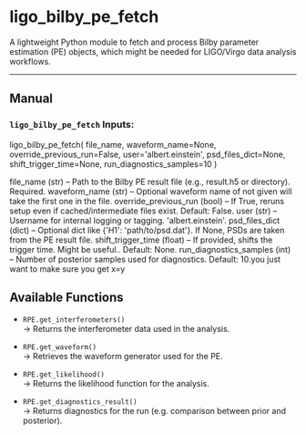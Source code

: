 # ligo_bilby_pe_fetch

A lightweight Python module to fetch and process Bilby parameter estimation (PE) objects, which might be needed for LIGO/Virgo data analysis workflows.

---

## Manual

###  `ligo_bilby_pe_fetch` Inputs:


ligo_bilby_pe_fetch(
    file_name,
    waveform_name=None,
    override_previous_run=False,
    user='albert.einstein',
    psd_files_dict=None,
    shift_trigger_time=None,
    run_diagnostics_samples=10
)

file_name               (str)   – Path to the Bilby PE result file (e.g., result.h5 or directory). Required.
waveform_name           (str)   – Optional waveform name of not given will take the first one in the file.
override_previous_run   (bool)  – If True, reruns setup even if cached/intermediate files exist. Default: False.
user                    (str)   – Username for internal logging or tagging. 'albert.einstein'.
psd_files_dict          (dict)  – Optional dict like {'H1': 'path/to/psd.dat'}. If None, PSDs are taken from the PE result file.
shift_trigger_time      (float) – If provided, shifts the trigger time. Might be useful.. Default: None.
run_diagnostics_samples (int)   – Number of posterior samples used for diagnostics. Default: 10.you just want to make sure you get x=y
##  Available Functions

- `RPE.get_interferometers()`  
  → Returns the interferometer data used in the analysis.

- `RPE.get_waveform()`  
  → Retrieves the waveform generator used for the PE.

- `RPE.get_likelihood()`  
  → Returns the likelihood function for the analysis.

- `RPE.get_diagnostics_result()`  
  → Returns diagnostics for the run (e.g. comparison between prior and posterior).
